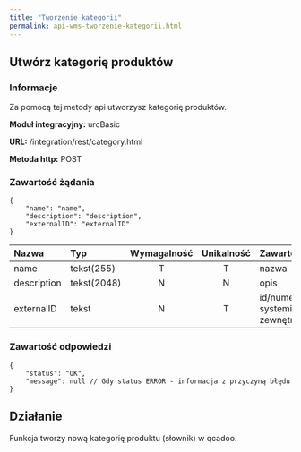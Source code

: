 ```yaml
---
title: "Tworzenie kategorii"
permalink: api-wms-tworzenie-kategorii.html
---
```


## Utwórz kategorię produktów

### Informacje

Za pomocą tej metody api utworzysz kategorię produktów.

  **Moduł integracyjny:** urcBasic

  **URL:** /integration/rest/category.html

  **Metoda http:** POST

### Zawartość żądania
~~~~~~~~
{
    "name": "name",
    "description": "description",
    "externalID": "externalID"
}
~~~~~~~~

Nazwa | Typ         | Wymagalność | Unikalność | Zawartość
:-|:------------|:-----------:|:----------:|:-
name | tekst(255)  |      T      |     T      | nazwa
description | tekst(2048) |      N      |     N      | opis
externalID | tekst |      N      |     T      | id/numer w systemie zewnętrznym

### Zawartość odpowiedzi
~~~~~~~~
{
    "status": "OK",
    "message": null // Gdy status ERROR - informacja z przyczyną błędu
}
~~~~~~~~

## Działanie
Funkcja tworzy nową kategorię produktu (słownik) w qcadoo.